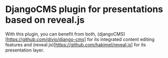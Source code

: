 # DjangoCMS plugin for presentations based on reveal.js

With this plugin, you can benefit from both, (djangoCMS)[https://github.com/divio/django-cms] for
its integrated content editing features and (reveal.js)[https://github.com/hakimel/reveal.js] for
its presentation layer.
